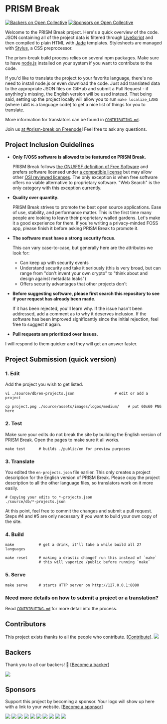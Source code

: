 # PRISM Break
[![Backers on Open Collective](https://opencollective.com/prism-break/backers/badge.svg)](#backers)
 [![Sponsors on Open Collective](https://opencollective.com/prism-break/sponsors/badge.svg)](#sponsors) 
 
Welcome to the PRISM Break project. Here's a quick overview of the code. JSON containing all of the project data is filtered through [LiveScript](https://livescript.net/) and then compiled to plain HTML with [Jade](https://pugjs.org/) templates. Stylesheets are managed with [Stylus](http://stylus-lang.com/), a CSS preprocessor.

The prism-break build process relies on several npm packages. Make sure to have [node.js](https://nodejs.org/) installed on your system if you want to contribute to the code.

If you'd like to translate the project to your favorite language, there's no need to install node.js or even download the code. Just add translated data to the appropriate JSON files on GitHub and submit a Pull Request - if anything's missing, the English version will be used instead. That being said, setting up the project locally will allow you to run `make localize_LANG` (where `LANG` is a language code) to get a nice list of things for you to translate.

More information for translators can be found in [`CONTRIBUTING.md`](CONTRIBUTING.md).

Join us [at #prism-break on Freenode][#prism-break]! Feel free to ask any questions.

[#prism-break]: https://webchat.freenode.net/?channels=prism-break

## Project Inclusion Guidelines

- **Only F/OSS software is allowed to be featured on PRISM Break.**

  PRISM Break follows [the GNU/FSF definition of Free Software](https://www.gnu.org/philosophy/free-sw.html) and prefers software licensed under [a compatible license](https://www.gnu.org/licenses/license-list.html) but may allow other [OSI reviewed licenses](https://opensource.org/licenses). The only exception is when free software offers no viable alternative to proprietary software. "Web Search" is the only category with this exception currently.

- **Quality over quantity.**

  PRISM Break strives to promote the best open source applications. Ease of use, stability, and performance matter. This is the first time many people are looking to leave their proprietary walled gardens. Let's make it a good experience for them. If you're writing a privacy-minded FOSS app, please finish it before asking PRISM Break to promote it.

- **The software must have a strong security focus.**

  This can vary case-to-case, but generally here are the attributes we look for:

  - Can keep up with security events
  - Understand security and take it seriously (this is very broad, but can range from "don't invent your own crypto" to "think about and design against metadata leaks")
  - Offers security advantages that other projects don't

- **Before suggesting software, please first search this repository to see if your request has already been made.**

  If it has been rejected, you'll learn why. If the issue hasn't been addressed, add a comment as to why it deserves inclusion. If the software has been improved significantly since the initial rejection, feel free to suggest it again.

- **Pull requests are prioritized over issues.**

I will respond to them quicker and they will get an answer faster.

## Project Submission (quick version)

### 1. Edit

Add the project you wish to get listed.

    vi ./source/db/en-projects.json                  # edit or add a project

    cp project.png ./source/assets/images/logos/medium/    # put 60x60 PNG here

### 2. Test

Make sure your edits do not break the site by building the English version of PRISM Break. Open the pages to make sure it all works.

    make test      # builds ./public/en for preview purposes

### 3. Translate

You edited the `en-projects.json` file earlier. This only creates a project description for the English version of PRISM Break. Please copy the project description to all the other language files, so translators work on it more easily.

    # Copying your edits to *-projects.json
    ./source/db/*-projects.json

At this point, feel free to commit the changes and submit a pull request. Steps #4 and #5 are only necessary if you want to build your own copy of the site.

### 4. Build

    make           # get a drink, it'll take a while build all 27 languages

    make reset     # making a drastic change? run this instead of `make`
                   # this will vaporize /public before running `make`

### 5. Serve

    make serve     # starts HTTP server on http://127.0.0.1:8080

### Need more details on how to submit a project or a translation?

Read [`CONTRIBUTING.md`](CONTRIBUTING.md) for more detail into the process.

## Contributors

This project exists thanks to all the people who contribute. [[Contribute](CONTRIBUTING.md)].
<a href="https://github.com/prism-break/prism-break/graphs/contributors"><img src="https://opencollective.com/prism-break/contributors.svg?width=890&button=false" /></a>


## Backers

Thank you to all our backers! 🙏 [[Become a backer](https://opencollective.com/prism-break#backer)]

<a href="https://opencollective.com/prism-break#backers" target="_blank"><img src="https://opencollective.com/prism-break/backers.svg?width=890"></a>


## Sponsors

Support this project by becoming a sponsor. Your logo will show up here with a link to your website. [[Become a sponsor](https://opencollective.com/prism-break#sponsor)]

<a href="https://opencollective.com/prism-break/sponsor/0/website" target="_blank"><img src="https://opencollective.com/prism-break/sponsor/0/avatar.svg"></a>
<a href="https://opencollective.com/prism-break/sponsor/1/website" target="_blank"><img src="https://opencollective.com/prism-break/sponsor/1/avatar.svg"></a>
<a href="https://opencollective.com/prism-break/sponsor/2/website" target="_blank"><img src="https://opencollective.com/prism-break/sponsor/2/avatar.svg"></a>
<a href="https://opencollective.com/prism-break/sponsor/3/website" target="_blank"><img src="https://opencollective.com/prism-break/sponsor/3/avatar.svg"></a>
<a href="https://opencollective.com/prism-break/sponsor/4/website" target="_blank"><img src="https://opencollective.com/prism-break/sponsor/4/avatar.svg"></a>
<a href="https://opencollective.com/prism-break/sponsor/5/website" target="_blank"><img src="https://opencollective.com/prism-break/sponsor/5/avatar.svg"></a>
<a href="https://opencollective.com/prism-break/sponsor/6/website" target="_blank"><img src="https://opencollective.com/prism-break/sponsor/6/avatar.svg"></a>
<a href="https://opencollective.com/prism-break/sponsor/7/website" target="_blank"><img src="https://opencollective.com/prism-break/sponsor/7/avatar.svg"></a>
<a href="https://opencollective.com/prism-break/sponsor/8/website" target="_blank"><img src="https://opencollective.com/prism-break/sponsor/8/avatar.svg"></a>
<a href="https://opencollective.com/prism-break/sponsor/9/website" target="_blank"><img src="https://opencollective.com/prism-break/sponsor/9/avatar.svg"></a>


